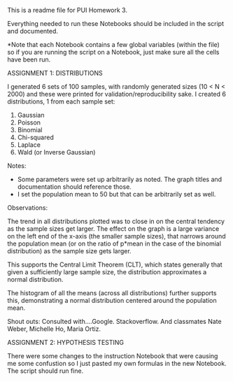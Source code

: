 This is a readme file for PUI Homework 3.

Everything needed to run these Notebooks should be included in the script and documented.

*Note that each Notebook contains a few global variables (within the file) so if you are running the script on a Notebook, just make sure all the cells have been run.

ASSIGNMENT 1: DISTRIBUTIONS

I generated 6 sets of 100 samples, with randomly generated sizes (10 < N < 2000) and these were printed for validation/reproducibility sake. I created 6 distributions, 1 from each sample set:
1. Gaussian
2. Poisson
3. Binomial
4. Chi-squared
5. Laplace
6. Wald (or Inverse Gaussian)

Notes:
- Some parameters were set up arbitrarily as noted. The graph titles and documentation should reference those.
- I set the population mean to 50 but that can be arbitrarily set as well.

Observations:

The trend in all distributions plotted was to close in on the central tendency as the sample sizes get larger. The effect on the graph is a large variance on the left end of the x-axis (the smaller sample sizes), that narrows around the population mean (or on the ratio of p*mean in the case of the binomial distribution) as the sample size gets larger.

This supports the Central Limit Theorem (CLT), which states generally that given a sufficiently large sample size, the distribution approximates a normal distribution.

The histogram of all the means (across all distributions) further supports this, demonstrating a normal distribution centered around the population mean.

Shout outs:
Consulted with....Google. Stackoverflow. And classmates Nate Weber, Michelle Ho, Maria Ortiz.


ASSIGNMENT 2: HYPOTHESIS TESTING

There were some changes to the instruction Notebook that were causing me some confustion so I just pasted my own formulas in the new Notebook. The script should run fine.
